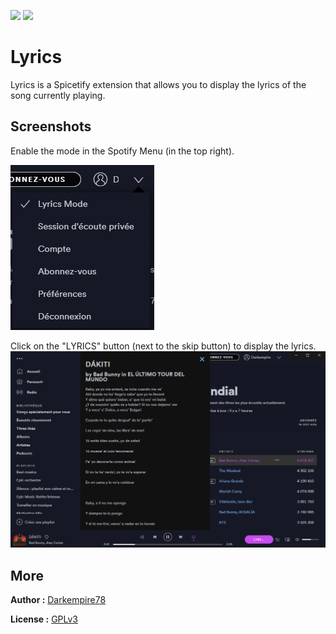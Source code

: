 ![](https://img.shields.io/codefactor/grade/github/Darkempire78/Lyrics-Spicetify?style=for-the-badge) 
![](https://img.shields.io/github/repo-size/Darkempire78/Lyrics-Spicetify?style=for-the-badge) 

# Lyrics

Lyrics is a Spicetify extension that allows you to display the lyrics of the song currently playing.

## Screenshots

Enable the mode in the Spotify Menu (in the top right).

![](Capture2.png)

Click on the "LYRICS" button (next to the skip button) to display the lyrics.
![](Capture1.png)

## More

**Author :** [Darkempire78](https://github.com/Darkempire78)

**License :** [GPLv3](https://github.com/Darkempire78/Spotify-Lyrics/blob/master/LICENSE)
